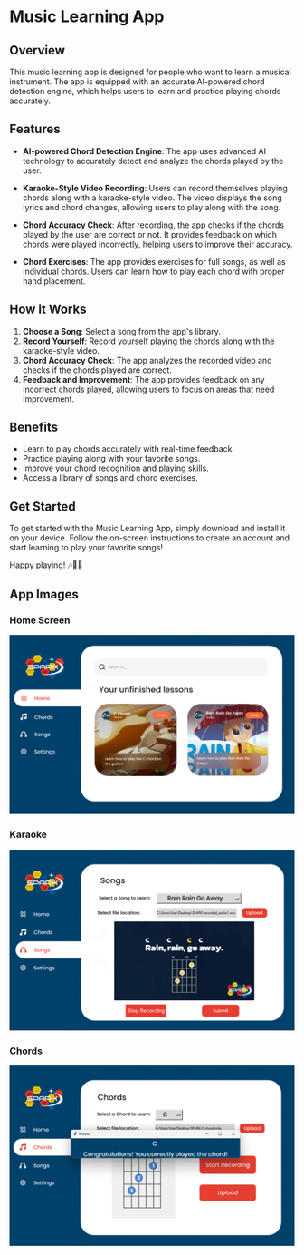 # Music Learning App

## Overview

This music learning app is designed for people who want to learn a musical instrument. The app is equipped with an accurate AI-powered chord detection engine, which helps users to learn and practice playing chords accurately.

## Features

- **AI-powered Chord Detection Engine**: The app uses advanced AI technology to accurately detect and analyze the chords played by the user.

- **Karaoke-Style Video Recording**: Users can record themselves playing chords along with a karaoke-style video. The video displays the song lyrics and chord changes, allowing users to play along with the song.

- **Chord Accuracy Check**: After recording, the app checks if the chords played by the user are correct or not. It provides feedback on which chords were played incorrectly, helping users to improve their accuracy.

- **Chord Exercises**: The app provides exercises for full songs, as well as individual chords. Users can learn how to play each chord with proper hand placement.

## How it Works

1. **Choose a Song**: Select a song from the app's library.
2. **Record Yourself**: Record yourself playing the chords along with the karaoke-style video.
3. **Chord Accuracy Check**: The app analyzes the recorded video and checks if the chords played are correct.
4. **Feedback and Improvement**: The app provides feedback on any incorrect chords played, allowing users to focus on areas that need improvement.

## Benefits

- Learn to play chords accurately with real-time feedback.
- Practice playing along with your favorite songs.
- Improve your chord recognition and playing skills.
- Access a library of songs and chord exercises.

## Get Started

To get started with the Music Learning App, simply download and install it on your device. Follow the on-screen instructions to create an account and start learning to play your favorite songs!

Happy playing! 🎶🎸🎹

## App Images

### Home Screen
![Image Description](https://github.com/Koala3353/SPARK-app/blob/main/showcase/homepage.png?raw=true)


### Karaoke
![Image Description](https://github.com/Koala3353/SPARK-app/blob/main/showcase/karaoke.png?raw=true)


### Chords
![Image Description](https://github.com/Koala3353/SPARK-app/blob/main/showcase/chords.png?raw=true)
